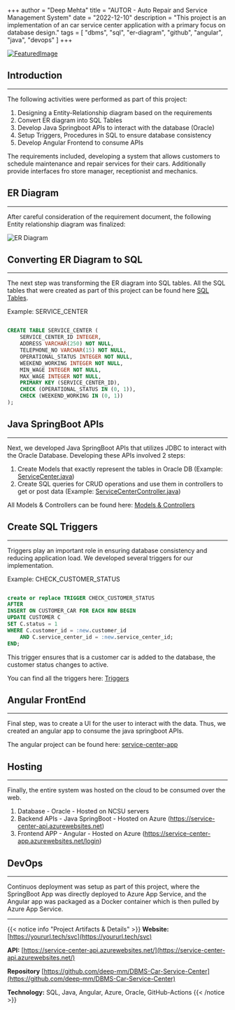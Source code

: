 +++
author = "Deep Mehta"
title = "AUTOR - Auto Repair and Service Management System"
date = "2022-12-10"
description = "This project is an implementation of an car service center application with a primary focus on database design."
tags = [
    "dbms",
    "sql",
    "er-diagram",
    "github",
    "angular",
    "java",
    "devops"
]
+++

[![FeaturedImage](/images/projects/autor_main.png)](https://yoururl.tech/svc)

## Introduction

---

The following activities were performed as part of this project:

1. Designing a Entity-Relationship diagram based on the requirements
2. Convert ER diagram into SQL Tables
3. Develop Java Springboot APIs to interact with the database (Oracle)
4. Setup Triggers, Procedures in SQL to ensure database consistency
5. Develop Angular Frontend to consume APIs

The requirements included, developing a system that allows customers to schedule maintenance and repair services for their cars. Additionally provide interfaces fro store manager, receptionist and mechanics.

## ER Diagram

---

After careful consideration of the requirement document, the following Entity relationship diagram was finalized:

![ER Diagram](/images/projects/autor_er.jpg)

## Converting ER Diagram to SQL

---

The next step was transforming the ER diagram into SQL tables. All the SQL tables that were created as part of this project can be found here [SQL Tables](https://github.com/deep-mm/DBMS-Car-Service-Center/blob/main/sql-files/set_up.sql).

Example: SERVICE_CENTER

```sql

CREATE TABLE SERVICE_CENTER (
    SERVICE_CENTER_ID INTEGER,
    ADDRESS VARCHAR(250) NOT NULL,
    TELEPHONE_NO VARCHAR(15) NOT NULL,
    OPERATIONAL_STATUS INTEGER NOT NULL,
    WEEKEND_WORKING INTEGER NOT NULL,
    MIN_WAGE INTEGER NOT NULL,
    MAX_WAGE INTEGER NOT NULL,
    PRIMARY KEY (SERVICE_CENTER_ID),
    CHECK (OPERATIONAL_STATUS IN (0, 1)),
    CHECK (WEEKEND_WORKING IN (0, 1))
);

```

## Java SpringBoot APIs

---

Next, we developed Java SpringBoot APIs that utilizes JDBC to interact with the Oracle Database. Developing these APIs involved 2 steps:

1. Create Models that exactly represent the tables in Oracle DB (Example: [ServiceCenter.java](https://github.com/deep-mm/DBMS-Car-Service-Center/blob/main/src/main/java/com/dbms/team15/models/ServiceCenter.java))
2. Create SQL queries for CRUD operations and use them in controllers to get or post data (Example: [ServiceCenterController.java](https://github.com/deep-mm/DBMS-Car-Service-Center/blob/main/src/main/java/com/dbms/team15/controllers/ServiceCenterController.java))

All Models & Controllers can be found here: [Models & Controllers](https://github.com/deep-mm/DBMS-Car-Service-Center/tree/main/src/main/java/com/dbms/team15)

## Create SQL Triggers

---

Triggers play an important role in ensuring database consistency and reducing application load. We developed several triggers for our implementation.

Example: CHECK_CUSTOMER_STATUS

```sql

create or replace TRIGGER CHECK_CUSTOMER_STATUS
AFTER
INSERT ON CUSTOMER_CAR FOR EACH ROW BEGIN
UPDATE CUSTOMER C
SET C.status = 1
WHERE C.customer_id = :new.customer_id
    AND C.service_center_id = :new.service_center_id;
END;

```

This trigger ensures that is a customer car is added to the database, the customer status changes to active.

You can find all the triggers here: [Triggers](https://github.com/deep-mm/DBMS-Car-Service-Center/blob/main/sql-files/set_up.sql#L210)

## Angular FrontEnd

---

Final step, was to create a UI for the user to interact with the data. Thus, we created an angular app to consume the java springboot APIs.

The angular project can be found here: [service-center-app](https://github.com/deep-mm/DBMS-Car-Service-Center/tree/main/service-center-app/src)

## Hosting

---

Finally, the entire system was hosted on the cloud to be consumed over the web.

1. Database - Oracle - Hosted on NCSU servers
2. Backend APIs - Java SpringBoot - Hosted on Azure (https://service-center-api.azurewebsites.net)
3. Frontend APP - Angular - Hosted on Azure (https://service-center-app.azurewebsites.net/login)

## DevOps

---

Continuos deployment was setup as part of this project, where the SpringBoot App was directly deployed to Azure App Service, and the Angular app was packaged as a Docker container which is then pulled by Azure App Service.

---

{{< notice info "Project Artifacts & Details" >}}
**Website:** [https://yoururl.tech/svc](https://yoururl.tech/svc)

**API:** [https://service-center-api.azurewebsites.net/](https://service-center-api.azurewebsites.net/)

**Repository** [https://github.com/deep-mm/DBMS-Car-Service-Center](https://github.com/deep-mm/DBMS-Car-Service-Center)

**Technology:** SQL, Java, Angular, Azure, Oracle, GitHub-Actions
{{< /notice >}}
